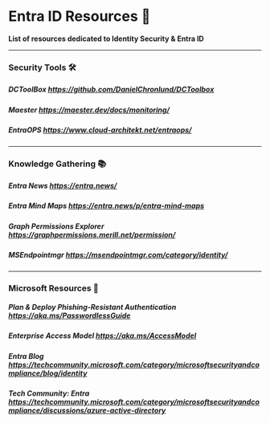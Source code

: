 
# Entra ID Resources 🔐

**List of resources dedicated to Identity Security & Entra ID**

---

### Security Tools 🛠️

##### DCToolBox https://github.com/DanielChronlund/DCToolbox

##### Maester https://maester.dev/docs/monitoring/

##### EntraOPS https://www.cloud-architekt.net/entraops/

---

### Knowledge Gathering 📚

##### Entra News https://entra.news/

##### Entra Mind Maps https://entra.news/p/entra-mind-maps

##### Graph Permissions Explorer https://graphpermissions.merill.net/permission/

##### MSEndpointmgr https://msendpointmgr.com/category/identity/

---

### Microsoft Resources 🔑

##### Plan & Deploy Phishing-Resistant Authentication https://aka.ms/PasswordlessGuide

##### Enterprise Access Model https://aka.ms/AccessModel

##### Entra Blog https://techcommunity.microsoft.com/category/microsoftsecurityandcompliance/blog/identity

##### Tech Community: Entra https://techcommunity.microsoft.com/category/microsoftsecurityandcompliance/discussions/azure-active-directory
